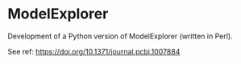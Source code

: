 # ModelExplorer

Development of a Python version of ModelExplorer (written in Perl).

See ref: https://doi.org/10.1371/journal.pcbi.1007884
